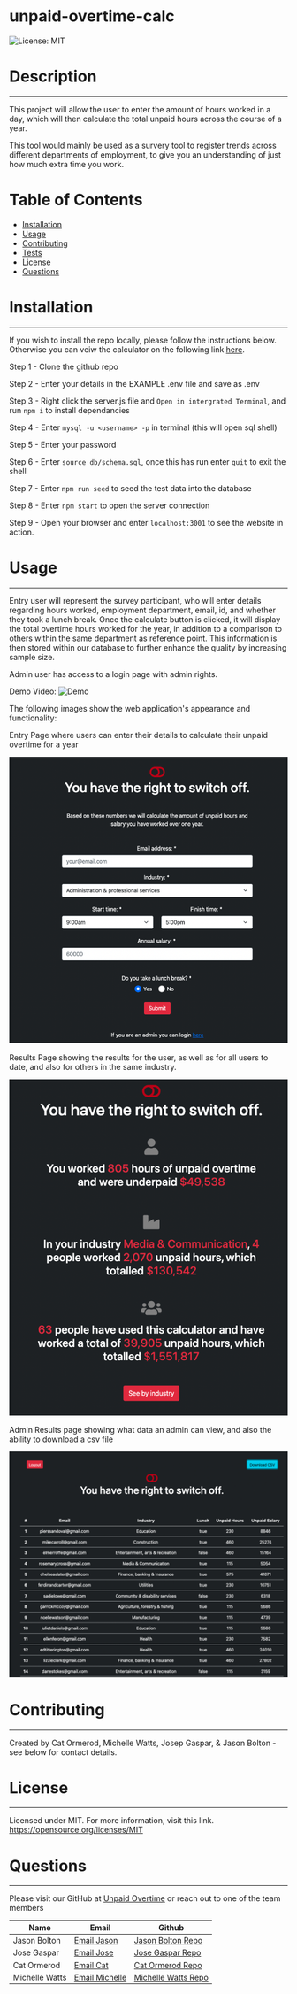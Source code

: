 # unpaid-overtime-calc

![License: MIT](https://img.shields.io/badge/License-MIT-yellow.svg)

# Description
---
This project will allow the user to enter the amount of hours worked in a day, which will then calculate the total unpaid hours across the course of a year. 

This tool would mainly be used as a survery tool to register trends across different departments of employment, to give you an understanding of just how much extra time you work. 

 
 # Table of Contents
 
 * [Installation](#installation)
 * [Usage](#usage)
 * [Contributing](#contributing)
 * [Tests](#tests)
 * [License](#license)
 * [Questions](#questions)

# Installation 
---
If you wish to install the repo locally, please follow the instructions below.  Otherwise you can veiw the calculator on the following link [here](https://the-right-to-switch-off.herokuapp.com/).

Step 1 - Clone the github repo

Step 2 - Enter your details in the EXAMPLE .env file and save as .env

Step 3 - Right click the server.js file and `Open in intergrated Terminal`, and run `npm i` to install dependancies

Step 4 - Enter `mysql -u <username> -p` in terminal (this will open sql shell)

Step 5 - Enter your password

Step 6 - Enter `source db/schema.sql`, once this has run enter `quit` to exit the shell

Step 7 - Enter `npm run seed` to seed the test data into the database

Step 8 - Enter `npm start` to open the server connection

Step 9 - Open your browser and enter `localhost:3001` to see the website in action.  

# Usage
---
Entry user will represent the survey participant, who will enter details regarding hours worked, employment department, email, id, and whether they took a lunch break. Once the calculate button is clicked, it will display the total overtime hours worked for the year, in addition to a comparison to others within the same department as reference point. This information is then stored within our database to further enhance the quality by increasing sample size. 

Admin user has access to a login page with admin rights. 
 
Demo Video: 
![Demo](https://drive.google.com/file/d/1oM007arGP0HGBWZNvvQq5QgCw5aFCsGK/view?usp=sharing)

The following images show the web application's appearance and functionality: 

Entry Page where users can enter their details to calculate their unpaid overtime for a year

![Screenshot showing Entry Page](./assets/images/screenshot-entry.png)

Results Page showing the results for the user, as well as for all users to date, and also for others in the same industry.

![Screenshot showing Results Page](./assets/images/screenshot-results.png)

Admin Results page showing what data an admin can view, and also the ability to download a csv file

![Screenshot showing Admin Results Page](./assets/images/screenshot-admin.png)

# Contributing
---
Created by Cat Ormerod, Michelle Watts, Josep Gaspar, & Jason Bolton - see below for contact details. 

# License
---
Licensed under MIT.
For more information, visit this link.
https://opensource.org/licenses/MIT
  
# Questions
---
Please visit our GitHub at [Unpaid Overtime](https://https://github.com/CatOrmerod/unpaid-overtime-calc)
or reach out to one of the team members

| Name | Email | Github |
|---|---|---|
| Jason Bolton  | [Email Jason](mailto:jasonbolton89@gmail.com) | [Jason Bolton Repo](https://github.com/Jbolton89) |
| Jose Gaspar  | [Email Jose](mailto:josephgaspar725@gmail.com) | [Jose Gaspar Repo](https://github.com/Jose109-001) |
| Cat Ormerod | [Email Cat](mailto:catormerod@gmail.com) | [Cat Ormerod Repo](https://github.com/CatOrmerod) |
| Michelle Watts  | [Email Michelle](mailto:watts.e.michelle@gmail.com) | [Michelle Watts Repo](https://github.com/michellewatts20000) |
